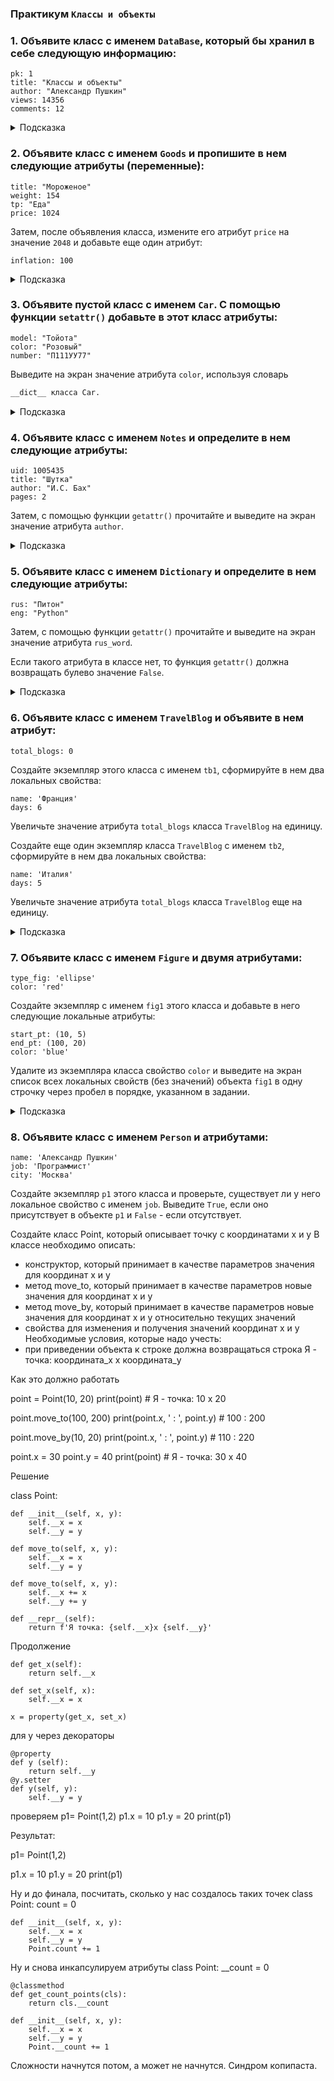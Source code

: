 ### Практикум `Классы и объекты`

### 1. Объявите класс с именем `DataBase`, который бы хранил в себе следующую информацию:

```
pk: 1
title: "Классы и объекты"
author: "Александр Пушкин"
views: 14356
comments: 12
```

<details>
<summary>Подсказка</summary>

```python
class DataBase:
    pk = 1
    title = "Классы и объекты"
    author =  "Александр Пушкин"
    views = 14356
    comments = 12
```
</details>


### 2.  Объявите класс с именем `Goods` и пропишите в нем следующие атрибуты (переменные):
```
title: "Мороженое"
weight: 154
tp: "Еда"
price: 1024
```
Затем, после объявления класса, измените его атрибут `price` на значение `2048` и добавьте еще один атрибут:

```
inflation: 100
```
<details>
<summary>Подсказка</summary>

```python
class Goods:
    title ="Мороженое"
    weight = 154
    tp = "Еда"
    price = 1024

Goods.price = 2048
setattr(Goods, "inflation", 100)
```
</details>


### 3. Объявите пустой класс с именем `Car`. С помощью функции `setattr()` добавьте в этот класс атрибуты:


```
model: "Тойота"
color: "Розовый"
number: "П111УУ77"
```
Выведите на экран значение атрибута `color`, используя словарь 

```python
__dict__ класса Car.

```
<details>
<summary>Подсказка</summary>

```python
class Car:
    pass

setattr(Car, "model", "Тойота")
setattr(Car, "color",  "Розовый")
setattr(Car, "number", "О111АА77")

print (Car.__dict__["color"])
```
</details>

### 4. Объявите класс с именем `Notes` и определите в нем следующие атрибуты:
```
uid: 1005435
title: "Шутка"
author: "И.С. Бах"
pages: 2
```

Затем, с помощью функции `getattr()` прочитайте и выведите на экран значение атрибута `author`.

<details>
<summary>Подсказка</summary>

```python
class Notes:
    uid = 1005435
    title = "Шутка"
    author = "И.С. Бах"
    pages = 2
   
print (getattr(Notes, "author"))
```
</details>


### 5. Объявите класс с именем `Dictionary` и определите в нем следующие атрибуты:
```
rus: "Питон"
eng: "Python"
```
Затем, с помощью функции `getattr()` прочитайте и выведите на экран значение атрибута `rus_word`. 

Если такого атрибута в классе нет, то функция `getattr()` должна возвращать булево значение `False`.


<details>
<summary>Подсказка</summary>

```python
class Dictionary:
    rus = "Питон"
    eng = "Python"
    
print (getattr(Dictionary, "rus_word", False))
```
</details>



### 6. Объявите класс с именем `TravelBlog` и объявите в нем атрибут:
```
total_blogs: 0
```
Создайте экземпляр этого класса с именем `tb1`, сформируйте в нем два локальных свойства:
```
name: 'Франция'
days: 6
```

Увеличьте значение атрибута `total_blogs` класса `TravelBlog` на единицу.

Создайте еще один экземпляр класса `TravelBlog` с именем `tb2`, сформируйте в нем два локальных свойства:
```
name: 'Италия'
days: 5
```
Увеличьте значение атрибута `total_blogs` класса `TravelBlog` еще на единицу.

<details>
<summary>Подсказка</summary>

```python
class TravelBlog:
    total_blogs = 0

tb1 = TravelBlog()
setattr (tb1, "name", 'Франция')
setattr (tb1, "days", 6)

TravelBlog.total_blogs += 1

tb2 = TravelBlog()
setattr (tb2, "name", 'Италия')
setattr (tb2, "days", 5)

TravelBlog.total_blogs +=1
```
</details>


### 7.  Объявите класс с именем `Figure` и двумя атрибутами:
```
type_fig: 'ellipse'
color: 'red'
```
Создайте экземпляр с именем `fig1` этого класса и добавьте в него следующие локальные атрибуты:
```
start_pt: (10, 5)
end_pt: (100, 20)
color: 'blue'
```
Удалите из экземпляра класса свойство `color` и выведите на экран список всех локальных свойств (без значений) объекта `fig1` в одну строчку через пробел в порядке, указанном в задании.


<details>
<summary>Подсказка</summary>

```python
class Figure:
    type_fig = 'ellipse'
    color = 'red'

fig1 = Figure()
setattr (fig1, "start_pt", (10, 5))
setattr (fig1, "end_pt", (100, 20))
setattr (fig1, "color", 'blue')

delattr (fig1, 'color')

print (*fig1.__dict__)
```
</details>



### 8. Объявите класс с именем `Person` и атрибутами:
```
name: 'Александр Пушкин'
job: 'Программист'
city: 'Москва'
```
Создайте экземпляр `p1` этого класса и проверьте, существует ли у него локальное свойство с именем `job`. Выведите `True`, если оно присутствует в объекте `p1` и `False` - если отсутствует.










Создайте класс Point, который описывает точку с координатами х и y
В классе необходимо описать:
*	конструктор, который принимает в качестве параметров значения для координат x и y
*	метод move_to, который принимает в качестве параметров новые значения для координат x и y
*	метод move_by, который принимает в качестве параметров новые значения для координат x и y относительно текущих значений
*	свойства для изменения и получения значений координат x и y
Необходимые условия, которые надо учесть:
*	при приведении объекта к строке должна возвращаться строка Я - точка: координата_x x координата_y

Как это должно работать

point = Point(10, 20)
print(point) # Я - точка: 10 x 20

point.move_to(100, 200)
print(point.x, ' : ', point.y) # 100 : 200

point.move_by(10, 20)
print(point.x, ' : ', point.y) # 110 : 220

point.x = 30
point.y = 40
print(point) # Я - точка: 30 x 40


Решение 

class Point:

    def __init__(self, x, y):
        self.__x = x
        self.__y = y

    def move_to(self, x, y):
        self.__x = x
        self.__y = y

    def move_to(self, x, y):
        self.__x += x
        self.__y += y

    def __repr__(self):
        return f'Я точка: {self.__x}x {self.__y}'
   
Продолжение

    def get_x(self):
        return self.__x

    def set_x(self, x):
        self.__x = x

    x = property(get_x, set_x)

для y через декораторы

    @property
    def y (self):
        return self.__y
    @y.setter
    def y(self, y):
        self.__y = y

проверяем
p1= Point(1,2)
p1.x = 10
p1.y = 20
print(p1)

Результат:

p1= Point(1,2)

p1.x = 10
p1.y = 20
print(p1)

Ну и до финала, посчитать, сколько у нас создалось таких точек
class Point:
    count = 0

    def __init__(self, x, y):
        self.__x = x
        self.__y = y
        Point.count += 1

Ну и снова инкапсулируем атрибуты
class Point:
    __count = 0

    @classmethod
    def get_count_points(cls):
        return cls.__count

    def __init__(self, x, y):
        self.__x = x
        self.__y = y
        Point.__count += 1

Сложности начнутся потом, а может не начнутся. Синдром копипаста.


